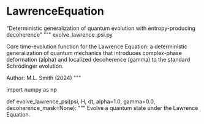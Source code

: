# LawrenceEquation
“Deterministic generalization of quantum evolution with entropy-producing decoherence”
"""
evolve_lawrence_psi.py

Core time-evolution function for the Lawrence Equation: a deterministic generalization
of quantum mechanics that introduces complex-phase deformation (alpha) and
localized decoherence (gamma) to the standard Schrödinger evolution.

Author: M.L. Smith (2024)
"""

import numpy as np

def evolve_lawrence_psi(psi, H, dt, alpha=1.0, gamma=0.0, decoherence_mask=None):
    """
    Evolve a quantum state under the Lawrence Equation.
